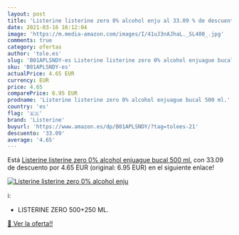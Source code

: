 ```yaml
---
layout: post
title: 'Listerine listerine zero 0% alcohol enju al 33.09 % de descuento'
date: 2021-03-16 16:12:04
image: 'https://m.media-amazon.com/images/I/41uJ3nAJhaL._SL400_.jpg'
comments: true
category: ofertas
author: 'tole.es'
slug: 'B01APLSNDY-es Listerine listerine zero 0% alcohol enjuague bucal 500 ml.'
sku: 'B01APLSNDY-es'
actualPrice: 4.65 EUR
currency: EUR
price: 4.65
comparePrice: 6.95 EUR
prodname: 'Listerine listerine zero 0% alcohol enjuague bucal 500 ml.'
country: 'es'
flag: '🇪🇸'
brand: 'Listerine'
buyurl: 'https://www.amazon.es/dp/B01APLSNDY/?tag=tolees-21'
descuento: '33.09'
average: '4.65'
---
```


Está [Listerine listerine zero 0% alcohol enjuague bucal 500 ml.](https://www.amazon.es/dp/B01APLSNDY/?tag=tolees-21) con 33.09 de descuento por 4.65 EUR (original: 6.95 EUR) en el siguiente enlace!

[![Listerine listerine zero 0% alcohol enju](https://m.media-amazon.com/images/I/41uJ3nAJhaL._SL400_.jpg)](https://www.amazon.es/dp/B01APLSNDY/?tag=tolees-21)

ℹ️:

- LISTERINE ZERO 500+250 ML.

[🛒 Ver la oferta!!](https://www.amazon.es/dp/B01APLSNDY/?tag=tolees-21)
